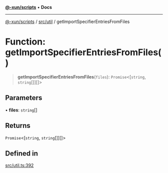 [**@-xun/scripts**](../../../README.md) • **Docs**

***

[@-xun/scripts](../../../README.md) / [src/util](../README.md) / getImportSpecifierEntriesFromFiles

# Function: getImportSpecifierEntriesFromFiles()

> **getImportSpecifierEntriesFromFiles**(`files`): `Promise`\<[`string`, `string`[]][]\>

## Parameters

• **files**: `string`[]

## Returns

`Promise`\<[`string`, `string`[]][]\>

## Defined in

[src/util.ts:392](https://github.com/Xunnamius/xscripts/blob/ea7b98342d9aa37d18f7398603d7c15f580a5312/src/util.ts#L392)
